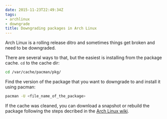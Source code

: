 ```yaml
---
date: 2015-11-23T22:49:34Z
tags:
- archlinux
- downgrade
title: Downgrading packages in Arch Linux
---
```


Arch Linux is a rolling release ditro and sometimes things get broken
and need to be downgraded.

There are several ways to that, but the easiest is installing from
the package cache. `cd` to the cache dir:

```sh
cd /var/cache/pacman/pkg/
```

Find the version of the package that you want to downgrade to and
install it using pacman:

```sh
pacman -U <file_name_of_the_package>
```

If the cache was cleaned, you can download a snapshot or rebuild the
package following the steps decribed in the
[Arch Linux wiki](https://wiki.archlinux.org/index.php/Downgrading_packages).

